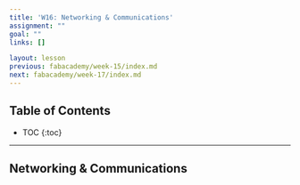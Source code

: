 ```yaml
---
title: 'W16: Networking & Communications'
assignment: ""
goal: ""
links: []

layout: lesson
previous: fabacademy/week-15/index.md
next: fabacademy/week-17/index.md
---
```


## Table of Contents

* TOC
{:toc}

---

## Networking & Communications
